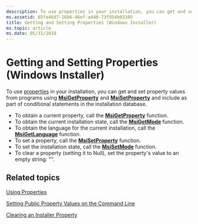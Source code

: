 ```yaml
---
description: To use properties in your installation, you can get and set property values from programs using MsiGetProperty and MsiSetProperty and include as part of conditional statements in the installation database.
ms.assetid: 65fe46d7-16b6-46ef-a440-73f954b03105
title: Getting and Setting Properties (Windows Installer)
ms.topic: article
ms.date: 05/31/2018
---
```


# Getting and Setting Properties (Windows Installer)

To use [properties](properties.md) in your installation, you can get and set property values from programs using [**MsiGetProperty**](/windows/desktop/api/Msiquery/nf-msiquery-msigetpropertya) and [**MsiSetProperty**](/windows/desktop/api/Msiquery/nf-msiquery-msisetpropertya) and include as part of conditional statements in the installation database.

-   To obtain a current property, call the [**MsiGetProperty**](/windows/desktop/api/Msiquery/nf-msiquery-msigetpropertya) function.
-   To obtain the current installation state, call the [**MsiGetMode**](/windows/desktop/api/Msiquery/nf-msiquery-msigetmode) function.
-   To obtain the language for the current installation, call the [**MsiGetLanguage**](/windows/desktop/api/Msiquery/nf-msiquery-msigetlanguage) function.
-   To set a property, call the [**MsiSetProperty**](/windows/desktop/api/Msiquery/nf-msiquery-msisetpropertya) function.
-   To set the installation state, call the [**MsiSetMode**](/windows/desktop/api/Msiquery/nf-msiquery-msisetmode) function.
-   To clear a property (setting it to Null), set the property's value to an empty string: "".

## Related topics

<dl> <dt>

[Using Properties](using-properties.md)
</dt> <dt>

[Setting Public Property Values on the Command Line](setting-public-property-values-on-the-command-line.md)
</dt> <dt>

[Clearing an Installer Property](clearing-an-installer-property.md)
</dt> </dl>

 

 



